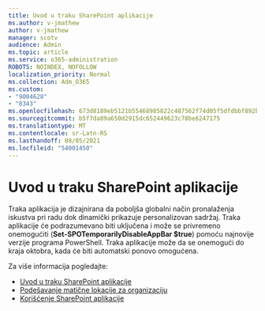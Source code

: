 ```yaml
---
title: Uvod u traku SharePoint aplikacije
ms.author: v-jmathew
author: v-jmathew
manager: scotv
audience: Admin
ms.topic: article
ms.service: o365-administration
ROBOTS: NOINDEX, NOFOLLOW
localization_priority: Normal
ms.collection: Adm_O365
ms.custom:
- "9004628"
- "8343"
ms.openlocfilehash: 673d8189eb5121b55468985822c487562f74d05f5dfdbbf892b2ac8ab40d3e84
ms.sourcegitcommit: b5f7da89a650d2915dc652449623c78be6247175
ms.translationtype: MT
ms.contentlocale: sr-Latn-RS
ms.lasthandoff: 08/05/2021
ms.locfileid: "54001450"
---
```

# <a name="introduction-to-the-sharepoint-app-bar"></a>Uvod u traku SharePoint aplikacije

Traka aplikacija je dizajnirana da poboljša globalni način pronalaženja iskustva pri radu dok dinamički prikazuje personalizovan sadržaj. Traka aplikacije  će podrazumevano biti uključena i može se privremeno onemogućiti (**Set-SPOTemporarilyDisableAppBar $true**) pomoću najnovije verzije programa PowerShell. Traka aplikacije može da se onemogući do kraja oktobra, kada će biti automatski ponovo omogućena.

Za više informacija pogledajte:

- [Uvod u traku SharePoint aplikacije](https://docs.microsoft.com/SharePoint/sharepoint-app-bar)
- [Podešavanje matične lokacije za organizaciju](https://docs.microsoft.com/sharepoint/home-site)
- [Korišćenje SharePoint aplikacije](https://support.microsoft.com/office/use-the-sharepoint-app-bar-b2ab82d5-9af7-445e-ad24-236c5a86b5f8)

